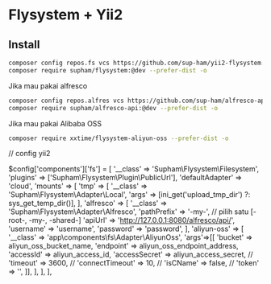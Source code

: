 # Flysystem + Yii2

## Install

```bash
composer config repos.fs vcs https://github.com/sup-ham/yii2-flysystem.git
composer require supham/flysystem:@dev --prefer-dist -o
```

Jika mau pakai alfresco
```bash
composer config repos.alfres vcs https://github.com/sup-ham/alfresco-api-php-client.git
composer require supham/alfresco-api:@dev --prefer-dist -o
```

Jika mau pakai Alibaba OSS
```bash
composer require xxtime/flysystem-aliyun-oss --prefer-dist -o
```

// config yii2

$config['components']['fs'] = [
            '__class' => 'Supham\Flysystem\Filesystem',
            'plugins' => ['Supham\Flysystem\Plugin\PublicUrl'],
            'defaultAdapter' => 'cloud',
            'mounts' => [
              'tmp' => [
                '__class' => 'Supham\Flysystem\Adapter\Local',
                'args' => [ini_get('upload_tmp_dir') ?: sys_get_temp_dir()],
              ],
              'alfresco' => [
                '__class' => 'Supham\Flysystem\Adapter\Alfresco',
                'pathPrefix' => '-my-', // pilih satu [-root-, -my-, -shared-]
                'apiUrl' => 'http://127.0.0.1:8080/alfresco/api/',
                'username' => 'username',
                'password' => 'password',
              ],
              'aliyun-oss' => [
                '__class' => 'app\components\fs\Adapter\AliyunOss',
                'args'=>[[
                  'bucket'         => aliyun_oss_bucket_name,
                  'endpoint'       => aliyun_oss_endpoint_address,
                  'accessId'       => aliyun_access_id,
                  'accessSecret'   => aliyun_access_secret,
                  // 'timeout'        => 3600,
                  // 'connectTimeout' => 10,
                  // 'isCName'        => false,
                  // 'token'          => '',
                ]],
              ],
            ],
],
```
